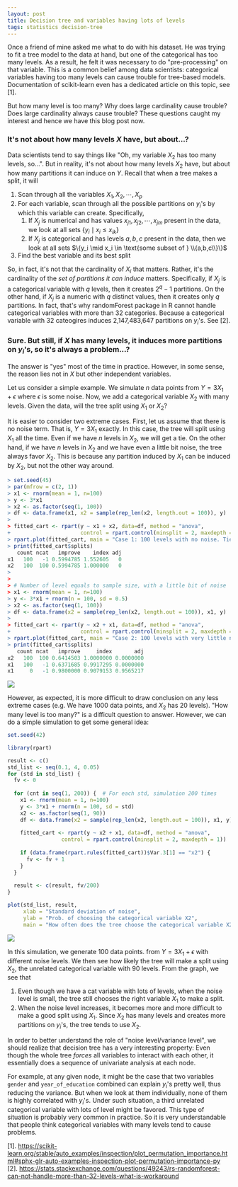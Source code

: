 ```yaml
---
layout: post
title: Decision tree and variables having lots of levels
tags: statistics decision-tree
---
```


Once a friend of mine asked me what to do with his dataset. He was trying to fit a tree model to the data at hand, but one of the categorical has too many levels. As a result, he felt it was necessary to do "pre-processing" on that variable. This is a common belief among data scientists: categorical variables having too many levels can cause trouble for tree-based models. Documentation of scikit-learn even has a dedicated article on this topic, see [1].

But how many level is too many? Why does large cardinality cause trouble? Does large cardinality always cause trouble? These questions caught my interest and hence we have this blog post now.

### It's not about how many levels $X$ have, but about...?
Data scientists tend to say things like "Oh, my variable $X_2$ has too many levels, so...". But in reality, it's not about how many levels $X_2$ have, but about how many partitions it can induce on $Y$. Recall that when a tree makes a split, it will 
1. Scan through all the variables $X_1, X_2, \cdots, X_p$
2. For each variable, scan through all the possible partitions on $y_i$'s by which this variable can create. Specifically,
    1. If $X_j$ is numerical and has values $x_{j1},x_{j2},\cdots,x_{jm}$ present in the data, we look at all sets $\{y_i \mid x_i \le x_{ik}\}$
    2. If $X_j$ is categorical and has levels $a, b, c$ present in the data, then we look at all sets $\{y_i \mid x_i \in \text{some subset of } \\{a,b,c\\}\}$
4. Find the best variable and its best split

So, in fact, it's not that the cardinality of $X_i$ that matters. Rather, it's the cardinality of the _set of partitions it can induce_ matters. Specifically, if $X_j$ is a categorical variable with $q$ levels, then it creates $2^q - 1$ partitions. On the other hand, if $X_j$ is a numeric with $q$ distinct values, then it creates only $q$ partitions. In fact, that's why randomForest package in R cannot handle categorical variables with more than 32 categories. Because a categorical variable with 32 cateogires induces 2,147,483,647 partitions on $y_i$'s. See [2].

### Sure. But still, if $X$ has many levels, it induces more partitions on $y_i$'s, so it's always a problem...?
The answer is "yes" most of the time in practice. However, in some sense, the reason lies not in $X$ but other independent variables.

Let us consider a simple example. We simulate $n$ data points from $Y = 3X_1 + \epsilon$ where $\epsilon$ is some noise. Now, we add a categorical variable $X_2$ with many levels. Given the data, will the tree split using $X_1$ or $X_2$?

It is easier to consider two extreme cases. First, let us assume that there is no noise term. That is, $Y = 3X_1$ exactly. In this case, the tree will split using $X_1$ all the time. Even if we have $n$ levels in $X_2$, we will get a tie. On the other hand, if we have $n$ levels in $X_2$ and we have even a little bit noise, the tree always favor $X_2$. This is because any partition induced by $X_1$ can be induced by $X_2$, but not the other way around.

```r
> set.seed(45)
> par(mfrow = c(2, 1))
> x1 <- rnorm(mean = 1, n=100)
> y <- 3*x1
> x2 <- as.factor(seq(1, 100))
> df <- data.frame(x1, x2 = sample(rep_len(x2, length.out = 100)), y)
> 
> fitted_cart <- rpart(y ~ x1 + x2, data=df, method = "anova",
+                      control = rpart.control(minsplit = 2, maxdepth = 1))
> rpart.plot(fitted_cart, main = "Case 1: 100 levels with no noise. Tie.")
> print(fitted_cart$splits)
   count ncat   improve    index adj
x1   100   -1 0.5994785 1.552605   0
x2   100  100 0.5994785 1.000000   0
> 
> 
> # Number of level equals to sample size, with a little bit of noise
> x1 <- rnorm(mean = 1, n=100)
> y <- 3*x1 + rnorm(n = 100, sd = 0.5)
> x2 <- as.factor(seq(1, 100))
> df <- data.frame(x2 = sample(rep_len(x2, length.out = 100)), x1, y)
> 
> fitted_cart <- rpart(y ~ x2 + x1, data=df, method = "anova",
+                      control = rpart.control(minsplit = 2, maxdepth = 1))
> rpart.plot(fitted_cart, main = "Case 2: 100 levels with very little noise")
> print(fitted_cart$splits)
   count ncat   improve     index       adj
x2   100  100 0.6414503 1.0000000 0.0000000
x1   100   -1 0.6371685 0.9917295 0.0000000
x1     0   -1 0.9800000 0.9079153 0.9565217
```

![]({{site.baseurl}}/assets/noise.jpeg)

However, as expected, it is more difficult to draw conclusion on any less extreme cases (e.g. We have 1000 data points, and $X_2$ has 20 levels). "How many level is too many?" is a difficult question to answer. However, we can do a simple simulation to get some general idea:

```r
set.seed(42)

library(rpart)

result <- c()
std_list <- seq(0.1, 4, 0.05)
for (std in std_list) {
  fv <- 0
  
  for (cnt in seq(1, 200)) {  # For each std, simulation 200 times
    x1 <- rnorm(mean = 1, n=100)
    y <- 3*x1 + rnorm(n = 100, sd = std)
    x2 <- as.factor(seq(1, 90))
    df <- data.frame(x2 = sample(rep_len(x2, length.out = 100)), x1, y)
    
    fitted_cart <- rpart(y ~ x2 + x1, data=df, method = "anova",
                 control = rpart.control(minsplit = 2, maxdepth = 1))
    
    if (data.frame(rpart.rules(fitted_cart))$Var.3[1] == "x2") {
      fv <- fv + 1
    }
  }
  
  result <- c(result, fv/200)
}

plot(std_list, result,
     xlab = "Standard deviation of noise",
     ylab = "Prob. of choosing the categorical variable X2",
     main = "How often does the tree choose the categorical variable X2?")
```

![]({{site.baseurl}}/assets/g2.png)

In this simulation, we generate 100 data points. from $Y = 3X_1 + \epsilon$ with different noise levels. We then see how likely the tree will make a split using $X_2$, the unrelated categorical variable with 90 levels. From the graph, we see that
1. Even though we have a cat variable with lots of levels, when the noise level is small, the tree still chooses the right variable $X_1$ to make a split.
2. When the noise level increases, it becomes more and more difficult to make a good split using $X_1$. Since $X_2$ has many levels and creates more partitions on $y_i$'s, the tree tends to use $X_2$.

In order to better understand the role of "noise level/variance level", we should realize that decision tree has a very interesting property: Even though the whole tree _forces_ all variables to interact with each other, it essentially does a sequence of univariate analysis at each node.

For example, at any given node, it might be the case that two variables `gender` and `year_of_education` combined can explain $y_i$'s pretty well, thus reducing the variance. But when we look at them individually, none of them is highly correlated with $y_i$'s. Under such situation, a third unrelated categorical variable with lots of level might be favored. This type of situation is probably very common in practice. So it is very understandable that people think categorical variables with many levels tend to cause problems.

[1]. https://scikit-learn.org/stable/auto_examples/inspection/plot_permutation_importance.html#sphx-glr-auto-examples-inspection-plot-permutation-importance-py
[2]. https://stats.stackexchange.com/questions/49243/rs-randomforest-can-not-handle-more-than-32-levels-what-is-workaround
